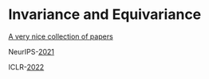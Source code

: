 # Invariance and Equivariance
[A very nice collection of papers](https://github.com/Chen-Cai-OSU/awesome-equivariant-network
)


NeurIPS-[2021](https://github.com/Chris33Hou/equivariance/tree/main/NeurIPS/2021%20Equivariance)


ICLR-[2022](https://github.com/Chris33Hou/equivariance/tree/main/ICLR/2022%20Equivariance)




